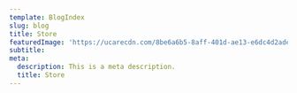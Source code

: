 ```yaml
---
template: BlogIndex
slug: blog
title: Store
featuredImage: 'https://ucarecdn.com/8be6a6b5-8aff-401d-ae13-e6dc4d2ade97/'
subtitle:
meta:
  description: This is a meta description.
  title: Store
---
```

